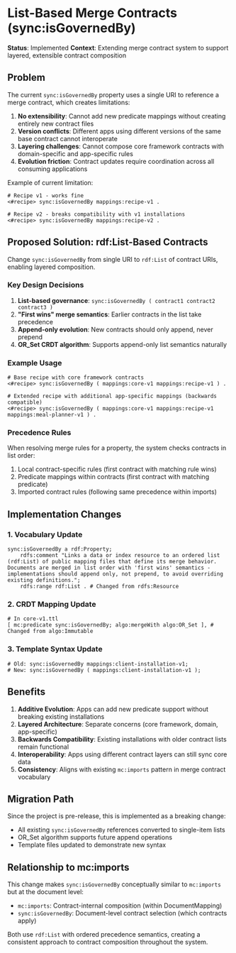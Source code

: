 # List-Based Merge Contracts (sync:isGovernedBy)

**Status**: Implemented
**Context**: Extending merge contract system to support layered, extensible contract composition

## Problem

The current `sync:isGovernedBy` property uses a single URI to reference a merge contract, which creates limitations:

1. **No extensibility**: Cannot add new predicate mappings without creating entirely new contract files
2. **Version conflicts**: Different apps using different versions of the same base contract cannot interoperate
3. **Layering challenges**: Cannot compose core framework contracts with domain-specific and app-specific rules
4. **Evolution friction**: Contract updates require coordination across all consuming applications

Example of current limitation:
```turtle
# Recipe v1 - works fine
<#recipe> sync:isGovernedBy mappings:recipe-v1 .

# Recipe v2 - breaks compatibility with v1 installations
<#recipe> sync:isGovernedBy mappings:recipe-v2 .
```

## Proposed Solution: rdf:List-Based Contracts

Change `sync:isGovernedBy` from single URI to `rdf:List` of contract URIs, enabling layered composition.

### Key Design Decisions

1. **List-based governance**: `sync:isGovernedBy ( contract1 contract2 contract3 )`
2. **"First wins" merge semantics**: Earlier contracts in the list take precedence
3. **Append-only evolution**: New contracts should only append, never prepend
4. **OR_Set CRDT algorithm**: Supports append-only list semantics naturally

### Example Usage

```turtle
# Base recipe with core framework contracts
<#recipe> sync:isGovernedBy ( mappings:core-v1 mappings:recipe-v1 ) .

# Extended recipe with additional app-specific mappings (backwards compatible)
<#recipe> sync:isGovernedBy ( mappings:core-v1 mappings:recipe-v1 mappings:meal-planner-v1 ) .
```

### Precedence Rules

When resolving merge rules for a property, the system checks contracts in list order:
1. Local contract-specific rules (first contract with matching rule wins)
2. Predicate mappings within contracts (first contract with matching predicate)
3. Imported contract rules (following same precedence within imports)

## Implementation Changes

### 1. Vocabulary Update
```turtle
sync:isGovernedBy a rdf:Property;
    rdfs:comment "Links a data or index resource to an ordered list (rdf:List) of public mapping files that define its merge behavior. Documents are merged in list order with 'first wins' semantics - implementations should append only, not prepend, to avoid overriding existing definitions.";
    rdfs:range rdf:List . # Changed from rdfs:Resource
```

### 2. CRDT Mapping Update
```turtle
# In core-v1.ttl
[ mc:predicate sync:isGovernedBy; algo:mergeWith algo:OR_Set ], # Changed from algo:Immutable
```

### 3. Template Syntax Update
```turtle
# Old: sync:isGovernedBy mappings:client-installation-v1;
# New: sync:isGovernedBy ( mappings:client-installation-v1 );
```

## Benefits

1. **Additive Evolution**: Apps can add new predicate support without breaking existing installations
2. **Layered Architecture**: Separate concerns (core framework, domain, app-specific)
3. **Backwards Compatibility**: Existing installations with older contract lists remain functional
4. **Interoperability**: Apps using different contract layers can still sync core data
5. **Consistency**: Aligns with existing `mc:imports` pattern in merge contract vocabulary

## Migration Path

Since the project is pre-release, this is implemented as a breaking change:
- All existing `sync:isGovernedBy` references converted to single-item lists
- OR_Set algorithm supports future append operations
- Template files updated to demonstrate new syntax

## Relationship to mc:imports

This change makes `sync:isGovernedBy` conceptually similar to `mc:imports` but at the document level:
- `mc:imports`: Contract-internal composition (within DocumentMapping)
- `sync:isGovernedBy`: Document-level contract selection (which contracts apply)

Both use `rdf:List` with ordered precedence semantics, creating a consistent approach to contract composition throughout the system.